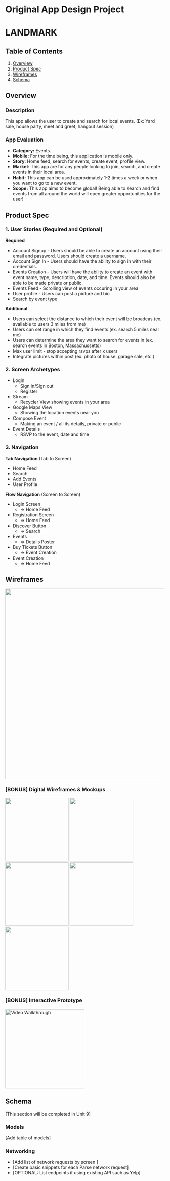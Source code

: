 Original App Design Project
===

# LANDMARK

## Table of Contents
1. [Overview](#Overview)
1. [Product Spec](#Product-Spec)
1. [Wireframes](#Wireframes)
2. [Schema](#Schema)

## Overview
### Description
This app allows the user to create and search for local events. (Ex: Yard sale, house party, meet and greet, hangout session)

### App Evaluation
- **Category:** Events.
- **Mobile:** For the time being, this application is mobile only.
- **Story**: Home feed, search for events, create event, profile view.
- **Market:** This app are for any people looking to join, search, and create events in their local area.
- **Habit:** This app can be used approximately 1-2 times a week or when you want to go to a new event.
- **Scope:** This app aims to become global! Being able to search and find events from all around the world will open greater opportunities for the user!

## Product Spec

### 1. User Stories (Required and Optional)

**Required**

* Account Signup - Users should be able to create an account using their email and password. Users should create a username.
* Account Sign In - Users should have the ability to sign in with their credentials.
* Events Creation - Users will have the ability to create an event with event name, type, description, date, and time. Events should also be able to be made private or public.
* Events Feed - Scrolling view of events occuring in your area
* User profile - Users can post a picture and bio 
* Search by event type 

**Additional**

* Users can select the distance to which their event will be broadcas (ex. available to users 3 miles from me)
* Users can set range in which they find events (ex. search 5 miles near me)
* Users can determine the area they want to search for events in (ex. search events in Boston, Massachussetts)
* Max user limit - stop accepting rsvps after x users
* Integrate pictures within post (ex. photo of house, garage sale, etc.)

### 2. Screen Archetypes

* Login
   * Sign in/Sign out
   * Register 
* Stream 
   * Recycler View showing events in your area
* Google Maps View
   * Showing the location events near you 
* Compose Event
   * Making an event / all its details, private or public
* Event Details
   * RSVP to the event, date and time 

### 3. Navigation

**Tab Navigation** (Tab to Screen)

* Home Feed
* Search
* Add Events 
* User Profile


**Flow Navigation** (Screen to Screen)

* Login Screen
   * => Home Feed
* Registration Screen
   * => Home Feed
* Discover Button
   * => Search
* Events
    * => Details Poster
* Buy Tickets Button
    * => Event Creation
* Event Creation
    * => Home Feed

## Wireframes
<img src="https://github.com/CodePathMoneyMakers/EventsApp/blob/master/WhatsApp%20Image%202021-03-13%20at%203.23.31%20PM.jpeg" width=600>

### [BONUS] Digital Wireframes & Mockups
<img src="https://github.com/CodePathMoneyMakers/EventsApp/blob/master/1.png" width=200>
<img src="https://github.com/CodePathMoneyMakers/EventsApp/blob/master/2.png" width=200>
<img src="https://github.com/CodePathMoneyMakers/EventsApp/blob/master/3.png" width=200>
<img src="https://github.com/CodePathMoneyMakers/EventsApp/blob/master/4.png" width=200>
<img src="https://github.com/CodePathMoneyMakers/EventsApp/blob/master/5.png" width=200>

### [BONUS] Interactive Prototype
<img src="walkthrough.gif" title='Video Walkthrough' width='250' alt='Video Walkthrough' />  

## Schema 
[This section will be completed in Unit 9]
### Models
[Add table of models]
### Networking
- [Add list of network requests by screen ]
- [Create basic snippets for each Parse network request]
- [OPTIONAL: List endpoints if using existing API such as Yelp]
